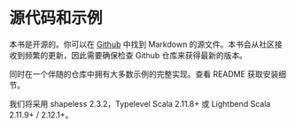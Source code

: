 # 源代码和示例

本书是开源的。你可以在 [Github](https://github.com/underscoreio/shapeless-guide) 中找到 Markdown 的源文件。本书会从社区接收到频繁的更新，因此需要确保检查 Github 仓库来获得最新的版本。

同时在一个伴随的仓库中拥有大多数示例的完整实现。查看 README 获取安装细节。

我们将采用 shapeless 2.3.2，Typelevel Scala 2.11.8+ 或 Lightbend Scala 2.11.9+ / 2.12.1+。



